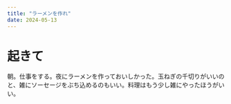 ```yaml
---
title: "ラーメンを作れ"
date: 2024-05-13
---
```



# 起きて
朝。仕事をする。夜にラーメンを作っておいしかった。玉ねぎの千切りがいいのと、雑にソーセージをぶち込めるのもいい。料理はもう少し雑にやったほうがいい。